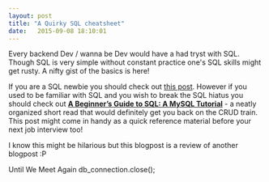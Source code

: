 ```yaml
---
layout: post
title: "A Quirky SQL cheatsheet"
date:   2015-09-08 18:10:01
---
```


Every backend Dev / wanna be Dev would have a had tryst with SQL. Though SQL is very simple without constant practice one's SQL skills might get rusty. A nifty gist of the basics is here!

If you are a SQL newbie you should check out [this post](https://123aswin123.github.io/2015/03/26/try-sql-by-codeschool.html). However if you used to be familiar with SQL and you wish to break the SQL hiatus you should check out __[A Beginner’s Guide to SQL: A MySQL Tutorial](https://blog.udemy.com/beginners-guide-to-sql/)__ - a neatly organized short read that would definitely get you back on the CRUD train. This post might come in handy as a quick reference material before your next job interview too!

I know this might be hilarious but this blogpost is a review of another blogpost :P

Until We Meet Again
db_connection.close();
